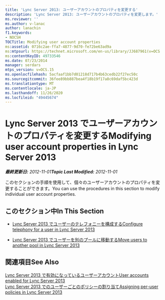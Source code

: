 ```yaml
---
title: 'Lync Server 2013: ユーザーアカウントのプロパティを変更する'
description: 'Lync Server 2013: ユーザーアカウントのプロパティを変更します。'
ms.reviewer: ''
ms.author: v-lanac
author: lanachin
f1.keywords:
- NOCSH
TOCTitle: Modifying user account properties
ms:assetid: 0716c2ae-ffa7-4877-9d70-fe72be63ad9a
ms:mtpsurl: https://technet.microsoft.com/en-us/library/JJ687961(v=OCS.15)
ms:contentKeyID: 49733546
ms.date: 07/23/2014
manager: serdars
mtps_version: v=OCS.15
ms.openlocfilehash: 5acfaaf1bb7d01218d717b4b63cedb22f27ec50c
ms.sourcegitcommit: 36fee89bb887bea4f18b19f17a8c69daf5bc423d
ms.translationtype: MT
ms.contentlocale: ja-JP
ms.lasthandoff: 11/26/2020
ms.locfileid: "49445674"
---
```

# <a name="modifying-user-account-properties-in-lync-server-2013"></a><span data-ttu-id="b7998-103">Lync Server 2013 でユーザーアカウントのプロパティを変更する</span><span class="sxs-lookup"><span data-stu-id="b7998-103">Modifying user account properties in Lync Server 2013</span></span>

<div data-xmlns="http://www.w3.org/1999/xhtml">

<div class="topic" data-xmlns="http://www.w3.org/1999/xhtml" data-msxsl="urn:schemas-microsoft-com:xslt" data-cs="https://msdn.microsoft.com/">

<div data-asp="https://msdn2.microsoft.com/asp">



</div>

<div id="mainSection">

<div id="mainBody"><span data-ttu-id="b7998-104">

<span> </span></span><span class="sxs-lookup"><span data-stu-id="b7998-104">

<span> </span></span></span>

<span data-ttu-id="b7998-105">_**最終更新日:** 2012-11-01_</span><span class="sxs-lookup"><span data-stu-id="b7998-105">_**Topic Last Modified:** 2012-11-01_</span></span>

<span data-ttu-id="b7998-106">このセクションの手順を使用して、個々のユーザーアカウントのプロパティを変更することができます。</span><span class="sxs-lookup"><span data-stu-id="b7998-106">You can use the procedures in this section to modify individual user account properties.</span></span>

<div>

## <a name="in-this-section"></a><span data-ttu-id="b7998-107">このセクション中</span><span class="sxs-lookup"><span data-stu-id="b7998-107">In This Section</span></span>

  - [<span data-ttu-id="b7998-108">Lync Server 2013 でユーザーのテレフォニーを構成する</span><span class="sxs-lookup"><span data-stu-id="b7998-108">Configure telephony for a user in Lync Server 2013</span></span>](lync-server-2013-configure-telephony-for-a-user.md)

  - [<span data-ttu-id="b7998-109">Lync Server 2013 でユーザーを別のプールに移動する</span><span class="sxs-lookup"><span data-stu-id="b7998-109">Move users to another pool in Lync Server 2013</span></span>](lync-server-2013-move-users-to-another-pool.md)

</div>

<div>

## <a name="see-also"></a><span data-ttu-id="b7998-110">関連項目</span><span class="sxs-lookup"><span data-stu-id="b7998-110">See Also</span></span>


[<span data-ttu-id="b7998-111">Lync Server 2013 で有効になっているユーザーアカウント</span><span class="sxs-lookup"><span data-stu-id="b7998-111">User accounts enabled for Lync Server 2013</span></span>](lync-server-2013-user-accounts-enabled-for-lync-server.md)  
[<span data-ttu-id="b7998-112">Lync Server 2013 でのユーザーごとのポリシーの割り当て</span><span class="sxs-lookup"><span data-stu-id="b7998-112">Assigning per-user policies in Lync Server 2013</span></span>](lync-server-2013-assigning-per-user-policies.md)  
  

<span data-ttu-id="b7998-113"></div>

</div>

<span> </span>

</div>

</div>

</span><span class="sxs-lookup"><span data-stu-id="b7998-113"></div>

</div>

<span> </span>

</div>

</div>

</span></span></div>

